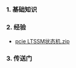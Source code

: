 ### 1. 基础知识
### 2. 经验
  - [pcie LTSSM状态机.zip](https://github.com/user-attachments/files/16009085/pcie.LTSSM.zip)

### 3. 传送门
